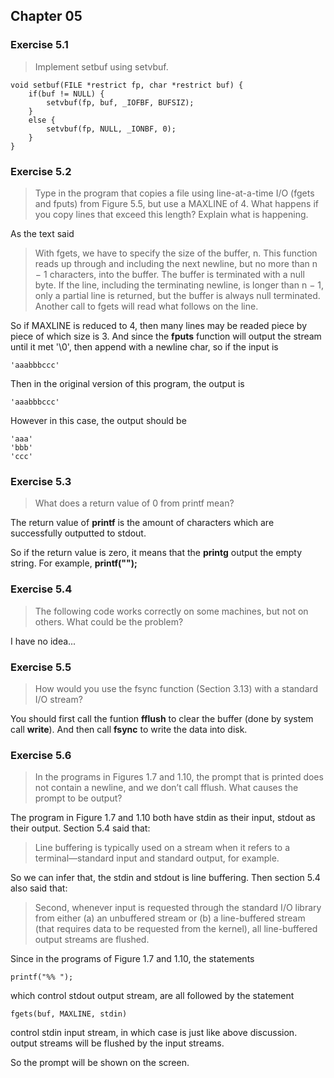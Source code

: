 ## Chapter 05

### Exercise 5.1 

> Implement setbuf using setvbuf.

	void setbuf(FILE *restrict fp, char *restrict buf) {
		if(buf != NULL) {
			setvbuf(fp, buf, _IOFBF, BUFSIZ);
		}
		else {
			setvbuf(fp, NULL, _IONBF, 0);
		}
	} 

### Exercise 5.2 

> Type in the program that copies a file using line-at-a-time I/O (fgets and fputs) from Figure 5.5, but use a MAXLINE of 4. What happens if you copy lines that exceed this length? Explain what is happening.

As the text said

> With fgets, we have to specify the size of the buffer, n. This function reads up through and including the next newline, but no more than n − 1 characters, into the buffer. The buffer is terminated with a null byte. If the line, including the terminating newline, is longer than n − 1, only a partial line is returned, but the buffer is always null terminated. Another call to fgets will read what follows on the line.

So if MAXLINE is reduced to 4, then many lines may be readed piece by piece of which size is 3. And since the **fputs** function will output the stream until it met '\0', then append with a newline char, so if the input is 

	'aaabbbccc'

Then in the original version of this program, the output is 

	'aaabbbccc'

However in this case, the output should be
	
	'aaa'
	'bbb'
	'ccc'

### Exercise 5.3

> What does a return value of 0 from printf mean?

The return value of **printf** is the amount of characters which are successfully outputted to stdout.

So if the return value is zero, it means that the **printg** output the empty string. For example, **printf("");**


### Exercise 5.4 

> The following code works correctly on some machines, but not on others. What could be the problem?

I have no idea...

### Exercise 5.5

> How would you use the fsync function (Section 3.13) with a standard I/O stream?

You should first call the funtion **fflush** to clear the buffer (done by system call **write**). And then call **fsync** to write the data into disk.

### Exercise 5.6

> In the programs in Figures 1.7 and 1.10, the prompt that is printed does not contain a newline, and we don’t call fflush. What causes the prompt to be output?

The program in Figure 1.7 and 1.10 both have stdin as their input, stdout as their output. Section 5.4 said that:

> Line buffering is typically used on a stream when it refers to a terminal—standard input and standard output, for example.

So we can infer that,  the stdin and stdout is line buffering. Then section 5.4 also said that:

> Second, whenever input is requested through the standard I/O library from either (a) an unbuffered stream or (b) a line-buffered stream (that requires data to be requested from the kernel), all line-buffered output streams are flushed.

Since in the programs of Figure 1.7 and 1.10, the statements

	printf("%% ");

which control stdout output stream, are all followed by the statement 

	fgets(buf, MAXLINE, stdin)

control stdin input stream, in which case is just like above discussion. output streams will be flushed by the input streams.

So the prompt will be shown on the screen.

